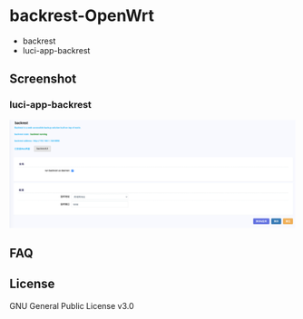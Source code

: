 # backrest-OpenWrt

-   backrest
-   luci-app-backrest

## Screenshot

### luci-app-backrest

![luci-app-backrest screenshot](assets/luci-screenshot.png)

## FAQ

## License

GNU General Public License v3.0
